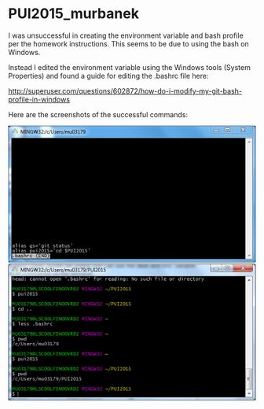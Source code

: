 # PUI2015_murbanek

I was unsuccessful in creating the environment variable and bash profile per the homework instructions.  This seems to be due to using the bash on Windows. 

Instead I edited the environment variable using the Windows tools (System Properties) and found a guide for editing the .bashrc file here:

http://superuser.com/questions/602872/how-do-i-modify-my-git-bash-profile-in-windows

Here are the screenshots of the successful commands:

![basrc screenshot](bashrc.PNG)
![testing the alias screenshot](alias_test.PNG)